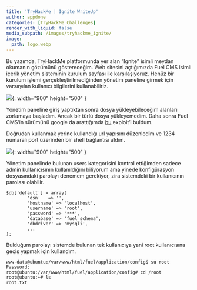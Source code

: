 ```yaml
---
title: 'TryHackMe | Ignite WriteUp'
author: appdone
categories: [TryHackMe Challenges]
render_with_liquid: false
media_subpath: /images/tryhackme_ignite/
image:
  path: logo.webp
---
```


Bu yazımda, TryHackMe platformunda yer alan “Ignite” isimli meydan okumanın çözümünü göstereceğim. Web sitesini açtığımızda Fuel CMS isimli içerik yönetim sisteminin kurulum sayfası ile karşılaşıyoruz. Henüz bir kurulum işlemi gerçekleştirilmediğinden yönetim paneline girmek için varsayılan kullanıcı bilgilerini kullanabiliriz.

![](1.webp){: width="900" height="500" }

Yönetim paneline giriş yaptıktan sonra dosya yükleyebileceğim alanları zorlamaya başladım. Ancak bir türlü dosya yükleyemedim. Daha sonra Fuel CMS’in sürümünü google da arattığımda [bu](https://github.com/noraj/fuelcms-rce/blob/master/exploit.rb) exploit’i buldum.

Doğrudan kullanmak yerine kullandığı url yapısını düzenledim ve 1234 numaralı port üzerinden bir shell bağlantısı aldım.

![](2.webp){: width="900" height="500" }

Yönetim panelinde bulunan users kategorisini kontrol ettiğimden sadece admin kullanıcısının kullanıldığını biliyorum ama yinede konfigürasyon dosyasındaki parolayı denemem gerekiyor, zira sistemdeki bir kullanıcının parolası olabilir.

```
$db['default'] = array(
        'dsn'   => '',
        'hostname' => 'localhost',
        'username' => 'root',
        'password' => '***',
        'database' => 'fuel_schema',
        'dbdriver' => 'mysqli',
        ...
);
```

Bulduğum parolayı sistemde bulunan tek kullanıcıya yani root kullanıcısına geçiş yapmak için kullandım.

```console
www-data@ubuntu:/var/www/html/fuel/application/config$ su root
Password: 
root@ubuntu:/var/www/html/fuel/application/config# cd /root
root@ubuntu:~# ls
root.txt
```
